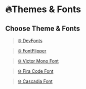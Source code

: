 # 🔥Themes & Fonts

## Choose Theme & Fonts

> [🌐 DevFonts](https://devfonts.gafi.dev)

> [🌐 FontFlipper](https://fontflipper.com)

> [🌐 Victor Mono Font](https://rubjo.github.io/victor-mono/)

> [🌐 Fira Code Font](https://github.com/tonsky/FiraCode)

> [🌐 Cascadia Font](https://github.com/microsoft/cascadia-code)
